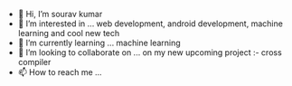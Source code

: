 - 👋 Hi, I’m sourav kumar
- 👀 I’m interested in ... web development, android development, machine learning and cool new tech
- 🌱 I’m currently learning ... machine learning
- 💞️ I’m looking to collaborate on ... on my new upcoming project :- cross compiler
- 📫 How to reach me ... 

<!---
souravkumar1skp/souravkumar1skp is a ✨ special ✨ repository because its `README.md` (this file) appears on your GitHub profile.
You can click the Preview link to take a look at your changes.
--->
